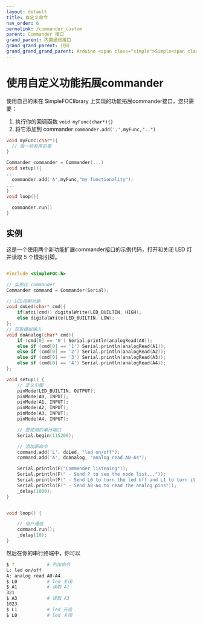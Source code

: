 ```yaml
---
layout: default
title: 自定义命令
nav_order: 6
permalink: /commander_custom
parent: Commander 接口
grand_parent: 内置通信接口
grand_grand_parent: 代码
grand_grand_grand_parent: Arduino <span class="simple">Simple<span class="foc">FOC</span>library</span>
---
```


# 使用自定义功能拓展commander

使用自己的未在 <span class="simple">Simple<span class="foc">FOC</span>library</span> 上实现的功能拓展commander接口，您只需要：

1. 执行你的回调函数 `void myFunc(char*){}`
2. 将它添加到 commander `commander.add('.',myFunc,"..")`

```cpp
void myFunc(char*){
  // 做一些有用的事
}

Commander commander = Commander(...)
void setup(){
...
  commander.add('A',myFunc,"my functionality");
...
}
void loop(){
  ...
  commander.run()
}
```

## 实例

这是一个使用两个新功能扩展commander接口的示例代码，打开和关闭 LED 灯并读取 5 个模拟引脚。

```cpp

#include <SimpleFOC.h>

// 实例化 commander
Commander command = Commander(Serial);

// LED控制功能
void doLed(char* cmd){ 
    if(atoi(cmd)) digitalWrite(LED_BUILTIN, HIGH); 
    else digitalWrite(LED_BUILTIN, LOW); 
};
// 获取模拟输入
void doAnalog(char* cmd){ 
    if (cmd[0] == '0') Serial.println(analogRead(A0));
    else if (cmd[0] == '1') Serial.println(analogRead(A1));
    else if (cmd[0] == '2') Serial.println(analogRead(A2));
    else if (cmd[0] == '3') Serial.println(analogRead(A3));
    else if (cmd[0] == '4') Serial.println(analogRead(A4));
};

void setup() {
    // 定义引脚
    pinMode(LED_BUILTIN, OUTPUT);
    pinMode(A0, INPUT);
    pinMode(A1, INPUT);
    pinMode(A2, INPUT);
    pinMode(A3, INPUT);
    pinMode(A4, INPUT);

    // 要使用的串行端口
    Serial.begin(115200);

    // 添加新命令
    command.add('L', doLed, "led on/off");
    command.add('A', doAnalog, "analog read A0-A4");

    Serial.println(F("Commander listening"));
    Serial.println(F(" - Send ? to see the node list..."));
    Serial.println(F(" - Send L0 to turn the led off and L1 to turn it off"));
    Serial.println(F(" - Send A0-A4 to read the analog pins"));
    _delay(1000);
}


void loop() {

    // 用户通信
    command.run(); 
    _delay(10);
}
```

然后在你的串行终端中，你可以
```sh 
$ ?            # 列出命令
L: led on/off
A: analog read A0-A4
$ L0           # led 关闭
$ A1           # 读取 A1
321            
$ A3           # 读取 A3
1023            
$ L1           # led 开启
$ L0           # led 关闭
```

